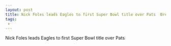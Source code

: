 ```yaml
---
layout: post
title: Nick Foles leads Eagles to first Super Bowl title over Pats  Breitbart
tags:
 -
---
```

Nick Foles leads Eagles to first Super Bowl title over Pats

